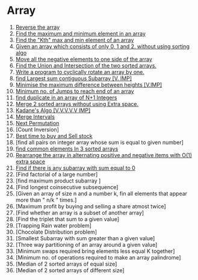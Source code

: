 # Array

1. [Reverse the array](ReverseArray.cpp)
2. [Find the maximum and minimum element in an array](MinMax.cpp)
3. [Find the "Kth" max and min element of an array](kthmin.cpp) 
4. [Given an array which consists of only 0, 1 and 2. without using sorting algo](zero.cpp) 
5. [Move all the negative elements to one side of the array](nega.cpp) 
6. [Find the Union and Intersection of the two sorted arrays.](union.cpp)
7. [Write a program to cyclically rotate an array by one.](rotate.cpp)
8. [find Largest sum contiguous Subarray [V. IMP]](maxsum.cpp)
9. [Minimise the maximum difference between heights [V.IMP]](miniheight.cpp)
10. [Minimum no. of Jumps to reach end of an array](minjumps.cpp)
11. [find duplicate in an array of N+1 Integers](duplicate.cpp)
12. [Merge 2 sorted arrays without using Extra space.](merge.cpp)
13. [Kadane's Algo [V.V.V.V.V IMP]](maxsum.cpp)
14. [Merge Intervals](intervals.cpp)
15. [Next Permutation](nextperm.cpp)
16. [Count Inversion]
17. [Best time to buy and Sell stock](stocks.cpp)
18. [find all pairs on integer array whose sum is equal to given number]
19. [find common elements In 3 sorted arrays](common.cpp)
20. [Rearrange the array in alternating positive and negative items with O(1) extra space](alternate.cpp)
21. [Find if there is any subarray with sum equal to 0](sumzero.cpp)
22. [Find factorial of a large number]
23. [find maximum product subarray ]
24. [Find longest coinsecutive subsequence]
25. [Given an array of size n and a number k, fin all elements that appear more than " n/k " times.]
26. [Maximum profit by buying and selling a share atmost twice]
27. [Find whether an array is a subset of another array]
28. [Find the triplet that sum to a given value]
29. [Trapping Rain water problem]
30. [Chocolate Distribution problem]
31. [Smallest Subarray with sum greater than a given value]
32. [Three way partitioning of an array around a given value]
33. [Minimum swaps required bring elements less equal K together]
34. [Minimum no. of operations required to make an array palindrome]
35. [Median of 2 sorted arrays of equal size]
36. [Median of 2 sorted arrays of different size]